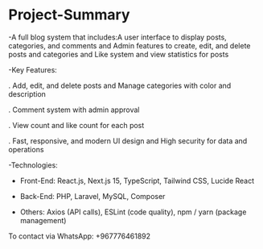 # Project-Summary
-A full blog system that includes:A user interface to display posts, categories, and comments and Admin features to create, edit, and delete posts and categories and Like system and view statistics for posts

-Key Features:

. Add, edit, and delete posts and Manage categories with color and description

. Comment system with admin approval

. View count and like count for each post

. Fast, responsive, and modern UI design and High security for data and operations

-Technologies:

- Front-End: React.js, Next.js 15, TypeScript, Tailwind CSS, Lucide React

- Back-End: PHP, Laravel, MySQL, Composer

- Others: Axios (API calls), ESLint (code quality), npm / yarn (package management)

To contact via WhatsApp: +967776461892
